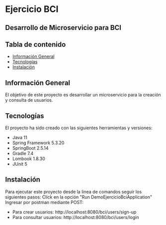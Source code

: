 # Ejercicio BCI
## Desarrollo de Microservicio para BCI
## Tabla de contenido
* [Información General](#general-info)
* [Tecnologías](#technologies)
* [Instalación](#setup)
## Información General
El objetivo de este proyecto es desarrollar un microservicio para la creación y consulta de usuarios.

## Tecnologías
El proyecto ha sido creado con las siguientes herramientas y versiones:
* Java 11
* Spring Framework 5.3.20
* SpringBoot 2.5.14
* Gradle 7.4
* Lombook 1.8.30
* JUnit 5

## Instalación
Para ejecutar este proyecto desde la linea de comandos seguir los siguientes pasos:
Click en la opción "Run DemoEjercicioBciApplication"
Ingresar por postman mediante POST:
* Para crear usuarios: http://localhost:8080/bci/users/sign-up
* Para consultar usuarios: http://localhost:8080/bci/users/login
